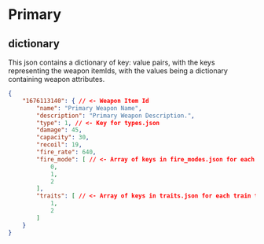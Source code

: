 # Primary

## dictionary
This json contains a dictionary of key: value pairs, with the keys representing the weapon itemIds, with the values
being a dictionary containing weapon attributes.

```json
{
	"1676113140": { // <- Weapon Item Id
		"name": "Primary Weapon Name",
		"description": "Primary Weapon Description.",
		"type": 1, // <- Key for types.json
		"damage": 45,
		"capacity": 30,
		"recoil": 19,
		"fire_rate": 640,
		"fire_mode": [ // <- Array of keys in fire_modes.json for each fire mode this weapon has.
			0,
			1,
			2
		],
		"traits": [ // <- Array of keys in traits.json for each train this weapon has.
			1,
			2
		]
	}
}
```